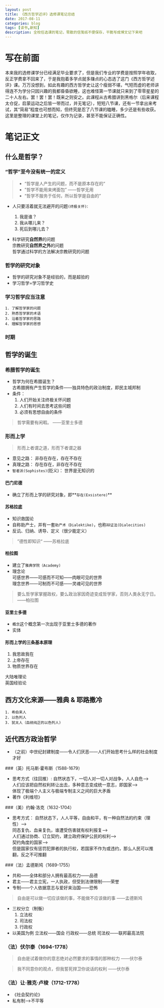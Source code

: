 ```yaml
---
layout: post
title: 《西方哲学述评》选修课笔记总结
date: 2017-08-11
categories: blog
tags: [读书,新知]
description: 全校任选课的笔记，零散的信笺纸不便保存，干脆写成博文记下来吧
---
```


# 写在前面
本来我的选修课学分已经满足毕业要求了，但是我们专业的学费是按照学年收取，反正学费拿不回来了，于是我抱着多学点就多赚点的心态选了这门《西方哲学述评》课。万万没想到，如此有趣的西方哲学史让这个瘦弱不堪，气短而虚的老师讲得连不为学分只因兴趣的我都昏昏欲睡，这也难怪第一节课就只来到了零零星星的二十人左右。罢！罢！罢！既来之则安之。此课程从古希腊讲到黑格尔（后来课程太仓促，启蒙运动之后皆一带而过，并无笔记），短短八节课，还有一节拿出来考试，其“简易”程度也可想而知，但终究是忍了八节课的瞌睡，多少还是有些收获。这里是整理的课堂上的笔记，仅作为记录，甚至不能保证正确性。

# 笔记正文

## 什么是哲学？
### “哲学”至今没有统一的定义
> * “哲学是人产生的问题，而不是原本存在的“
> * ”哲学不能用来烤面包” ——哲学无用
> * “哲学不服务于任何，所以哲学是自由的”

* 人只要活着就无法避开的问题`(终极关怀)`:  
	1. 我是谁？
	2. 我从哪儿来？
	3. 死后到哪儿去？

* 科学研究**自然界**的问题  
  宗教研究**自然界之外**的问题  
  哲学通过科学的方法解决宗教研究的问题

### 哲学的研究对象
* 哲学的研究对象不是经验的，而是超验的
* 学习哲学=学习哲学史

### 学习哲学应当注意
	1. 了解哲学家的问题
	2. 熟悉哲学家的术语
	3. 沿着哲学家的思路
	4. 理解哲学家的思想

### 时期


## 哲学的诞生
### 希腊哲学的诞生
* 哲学为何在希腊诞生？  
  古希腊拥有产生哲学的条件——独具特色的政治制度，即民主城邦制  
* 条件：
	1. 人们开始关注终极关怀问题
	2. 人们有时间去思考这些问题
	3. 必须有思想自由的条件

> 哲学需要有闲暇。 ——亚里士多德

### 形而上学
> 形而上者谓之道，形而下者谓之器

* 意见之路： 非存在存在，存在不存在  
* 真理之路： 存在存在，非存在不存在  
* `智者派(Sophistes)`(贬义)： 世界是无知识的

#### 巴门尼德  
* 确立了形而上学的研究对象，即**`存在(Exsistere)`**


#### 苏格拉底
* 知识救国论
* 自称助产士，并有一套`助产术（Dialektike)`，也称`辩证法(Dialecitios)`
* 反讥、归纳、诱导、定义（很少能定义）

> ”德性即知识“ ——苏格拉底

#### 柏拉图
* 建立了`雅典学院（Academy)`
* 理念论  
	可感世界——可感而不可知——肉眼可见的世界  
	理念世界——可制而不可感——灵魂可见的世界

> 要么哲学家掌握政权，要么政治家因奇迹变成哲学家，否则人类永无宁日。 ——柏拉图

#### 亚里士多德
* `概念`这个概念第一次出现于亚里士多德的著作
* 实体

#### 形而上学的三条基本原理
1. 我思故我在
2. 上帝存在
3. 物质世界存在

大陆唯理论  
英国经验论


## 西方文化来源——雅典 & 耶路撒冷
	1. 希伯来人
	2. 以色列人
	3. 犹太人（血统纯正的以色列人)

## 近代西方政治哲学
* （之前）中世纪封建制度——令人们厌恶——人们开始思考什么样的社会制度才好

###（英）托马斯·霍布斯（1588-1679）
* 思考方式（往回推）:
	自然状态下，一切人对一切人对战争，人人自危-->  
	人们应该把自然权利转让出去，多种意志变成统一意志，即国家-->  
	体现了极端个人主义与极端专制主义之间的巨大矛盾
* 著作《利维坦》

###（美）约翰·洛克（1632-1704）
* 思考方式：
	自然状态下，人人平等，自由和平，有一种自然法的约束（理性）-->  
	同态复仇、血亲复仇，谁遭受伤害就有权利报复-->  
	人们通过协商、订立契约，建立政府保护公民的权利-->  
	契约角度的国家-->  
	但是国家仅有惩罚犯罪者的执行权，若国家不作为或违约，那么人民可以推翻，反之不可推翻

###（法）孟德斯鸠（1689-1755）
* 共和——全体和部分人拥有最高权力——品德
* 君主——君主立宪，一人执政，但受到法律限制——荣誉
* 专制——个人依据意志与爱好来治国——恐怖

> 自由是可以做一切应该做的事，不能做不应该做的事 ——孟德斯鸠

* 三权分立（制衡）
	1. 立法权
	2. 司法权
	3. 行政权
* 以美国为例
	立法权——国会
	行政权——总统
	司法权——联邦最高法院

### （法）伏尔泰（1694-1778）
> 自由是试着做你的意志绝对必然要求的事情的那种权力 ——伏尔泰

> 我不同意你的观点，但我誓死捍卫你说话的权利 ——伏尔泰

### （法）让·雅克·卢梭（1712-1778）
* 《社会契约论》
* 私有制-->不平等